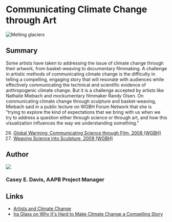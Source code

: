 # Communicating Climate Change through Art

![Melting glaciers](https://s3.amazonaws.com/americanarchive.org/exhibits/ClimateChange_Section7_Art.jpg)

## Summary

Some artists have taken to addressing the issue of climate change through their artwork, from basket-weaving to documentary filmmaking. A challenge in artistic methods of communicating climate change is the difficulty in telling a compelling, engaging story that will resonate with audiences while effectively communicating the technical and scientific evidence of anthropogenic climate change. But it is a challenge accepted by artists like Nathalie Miebach and mockumentary filmmaker Randy Olsen. On communicating climate change through sculpture and basket-weaving, Miebach said in a public lecture on WGBH Forum Network that she is "trying to explore the kind of expectations that we bring with us when we try to address a question either through science or through art, and how this visualization influences the way we understanding something."


26.	[Global Warming: Communicating Science through Film, 2008 (WGBH)](/catalog/cpb-aacip_15-cc0tq5rf2m)
27.	[Weaving Science into Sculpture, 2009 (WGBH)](/catalog/cpb-aacip_15-1v5bc3t03w)

## Author

<img class="img-circle" src="https://s3.amazonaws.com/americanarchive.org/staff/Staff_Davis.jpg"/>

### Casey E. Davis, AAPB Project Manager

## Links

- [Artists and Climate Change](http://artistsandclimatechange.com)
- [Ira Glass on Why It's Hard to Make Climate Change a Compelling Story](https://www.youtube.com/watch?v=dv2JEsHiL8U)

